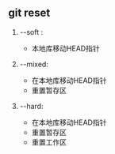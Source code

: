 ## git reset

1. --soft : 
   - 本地库移动HEAD指针
2. --mixed: 
   - 在本地库移动HEAD指针
   - 重置暂存区

3. --hard:
   - 在本地库移动HEAD指针
   - 重置暂存区
   - 重置工作区